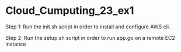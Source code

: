 # Cloud_Cumputing_23_ex1

Step 1:
Run the init.sh script in order to install and configure AWS cli.

Step 2:
Run the setup.sh script in order to run app.go on a remote EC2 instance
